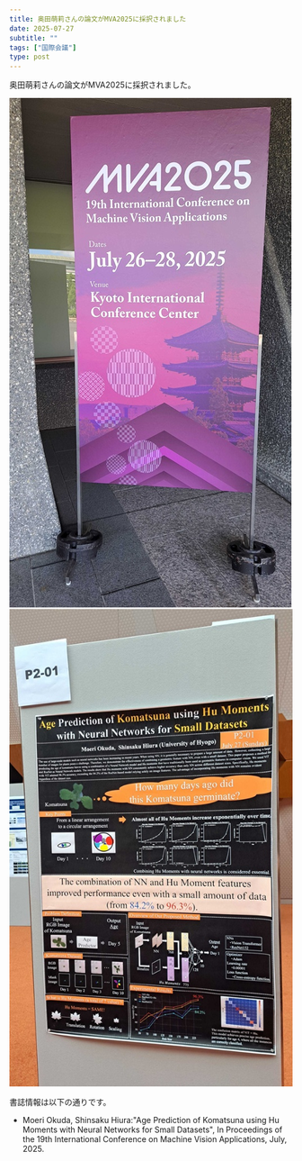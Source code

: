 ```yaml
---
title: 奥田萌莉さんの論文がMVA2025に採択されました
date: 2025-07-27
subtitle: ""
tags: ["国際会議"]
type: post
---
```


奥田萌莉さんの論文がMVA2025に採択されました。

![](MVA2025.jpg)
![](poster_up.jpg)

書誌情報は以下の通りです。
- Moeri Okuda, Shinsaku Hiura:"Age Prediction of Komatsuna using Hu Moments with Neural Networks for Small Datasets", In Proceedings of the 19th International Conference on Machine Vision Applications, July, 2025.
